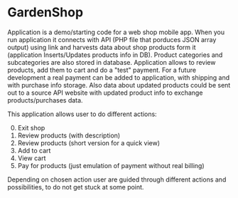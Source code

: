 # GardenShop
Application is a demo/starting code for a web shop mobile app. 
When you run application it connects with API (PHP file that porduces JSON array output) using link and harvests data about shop products form it (application Inserts/Updates products info in DB). Product categories and subcategories are also stored in database. Application allows to review products, add them to cart and do a "test" payment. 
For a future development a real payment can be added to application, with shipping and with purchase info storage. Also data about updated products could be sent out to a source API website with updated product info to exchange products/purchases data.

This application allows user to do different actions:

0. Exit shop
1. Review products (with description)
2. Review products (short version for a quick view)
3. Add to cart
4. View cart
5. Pay for products (just emulation of payment without real billing)

Depending on chosen action user are guided through different actions and possibilities, to do not get stuck at some point.
